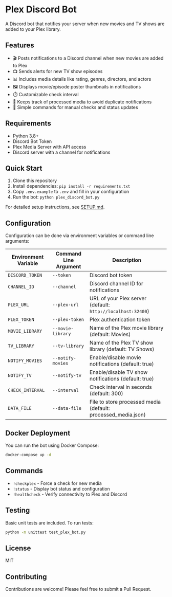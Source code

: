 # Plex Discord Bot

A Discord bot that notifies your server when new movies and TV shows are added to your Plex library.

## Features

- 🎬 Posts notifications to a Discord channel when new movies are added to Plex
- 📺 Sends alerts for new TV show episodes
- 📊 Includes media details like rating, genres, directors, and actors
- 🖼️ Displays movie/episode poster thumbnails in notifications
- ⏱️ Customizable check interval
- 💾 Keeps track of processed media to avoid duplicate notifications
- 🤖 Simple commands for manual checks and status updates

## Requirements

- Python 3.8+
- Discord Bot Token
- Plex Media Server with API access
- Discord server with a channel for notifications

## Quick Start

1. Clone this repository
2. Install dependencies: `pip install -r requirements.txt`
3. Copy `.env.example` to `.env` and fill in your configuration
4. Run the bot: `python plex_discord_bot.py`

For detailed setup instructions, see [SETUP.md](SETUP.md).

## Configuration

Configuration can be done via environment variables or command line arguments:

| Environment Variable | Command Line Argument | Description                                                   |
| -------------------- | --------------------- | ------------------------------------------------------------- |
| `DISCORD_TOKEN`      | `--token`             | Discord bot token                                             |
| `CHANNEL_ID`         | `--channel`           | Discord channel ID for notifications                          |
| `PLEX_URL`           | `--plex-url`          | URL of your Plex server (default: `http://localhost:32400`)   |
| `PLEX_TOKEN`         | `--plex-token`        | Plex authentication token                                     |
| `MOVIE_LIBRARY`      | `--movie-library`     | Name of the Plex movie library (default: Movies)              |
| `TV_LIBRARY`         | `--tv-library`        | Name of the Plex TV show library (default: TV Shows)          |
| `NOTIFY_MOVIES`      | `--notify-movies`     | Enable/disable movie notifications (default: true)            |
| `NOTIFY_TV`          | `--notify-tv`         | Enable/disable TV show notifications (default: true)          |
| `CHECK_INTERVAL`     | `--interval`          | Check interval in seconds (default: 300)                      |
| `DATA_FILE`          | `--data-file`         | File to store processed media (default: processed_media.json) |

## Docker Deployment

You can run the bot using Docker Compose:

```bash
docker-compose up -d
```

## Commands

- `!checkplex` - Force a check for new media
- `!status` - Display bot status and configuration
- `!healthcheck` - Verify connectivity to Plex and Discord

## Testing

Basic unit tests are included. To run tests:

```bash
python -m unittest test_plex_bot.py
```

## License

MIT

## Contributing

Contributions are welcome! Please feel free to submit a Pull Request.
